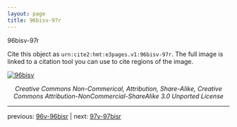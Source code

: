 ```yaml
---
layout: page
title: 96bisv-97r
---
```


96bisv-97r

Cite this object as `urn:cite2:hmt:e3pages.v1:96bisv-97r`.  The full image is linked to a citation tool you can use to cite regions of the image.

[![96bisv](http://www.homermultitext.org/iipsrv?IIIF=/project/homer/pyramidal/deepzoom/hmt/e3bifolio/v1/E3_96bisv_97r.tif/full/800,/0/default.jpg)](http://www.homermultitext.org/ict2/?urn=urn:cite2:hmt:e3bifolio.v1:E3_96bisv_97r) 

<p style="text-align: center; font-style: italic;">Creative Commons Non-Commerical, Attribution, Share-Alike, Creative Commons Attribution-NonCommercial-ShareAlike 3.0 Unported License</p>

---

previous: [96v-96bisr](../96v-96bisr/) | next: [97v-97bisr](../97v-97bisr/)